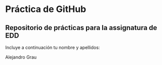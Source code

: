 # Práctica de GitHub 

## Repositorio de prácticas para la assignatura de EDD

Incluye a continuación tu nombre y apellidos:

Alejandro Grau

